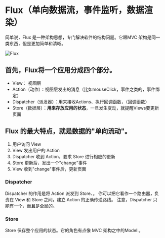 
# Flux（单向数据流，事件监听，数据渲染）

简单说，Flux 是一种架构思想，专门解决软件的结构问题。它跟MVC 架构是同一类东西，但是更加简单和清晰。

![Flux](D:\learn-space\blog\10.各种库与框架的设计思想和工作原理\React\Flux\Flux.png)

## 首先，Flux将一个应用分成四个部分。

- View： 视图层
- Action（动作）：视图层发出的消息（比如mouseClick，事件之类的，事件绑定）
- Dispatcher（派发器）：用来接收Actions、执行回调函数，（回调函数）
- Store（数据层）：**用来存放应用的状态**，一旦发生变动，就提醒Views要更新页面

## Flux 的最大特点，就是数据的"单向流动"。

1. 用户访问 View
2. View 发出用户的 Action
3. Dispatcher 收到 Action，要求 Store 进行相应的更新
4. Store 更新后，发出一个"change"事件
5. View 收到"change"事件后，更新页面

### Dispatcher

Dispatcher 的作用是将 Action 派发到 Store、。
你可以把它看作一个路由器，负责在 View 和 Store 之间，建立 Action 的正确传递路线。
注意，Dispatcher 只能有一个，而且是全局的。

### Store

Store 保存整个应用的状态。它的角色有点像 MVC 架构之中的Model 。



